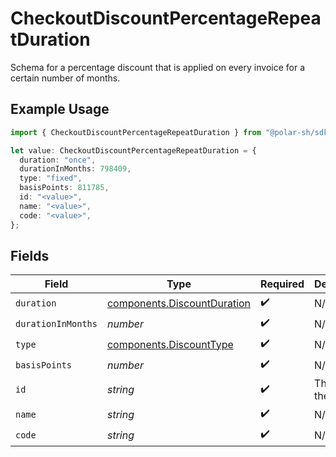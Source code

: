 # CheckoutDiscountPercentageRepeatDuration

Schema for a percentage discount that is applied on every invoice
for a certain number of months.

## Example Usage

```typescript
import { CheckoutDiscountPercentageRepeatDuration } from "@polar-sh/sdk/models/components/checkoutdiscountpercentagerepeatduration.js";

let value: CheckoutDiscountPercentageRepeatDuration = {
  duration: "once",
  durationInMonths: 798409,
  type: "fixed",
  basisPoints: 811785,
  id: "<value>",
  name: "<value>",
  code: "<value>",
};
```

## Fields

| Field                                                                      | Type                                                                       | Required                                                                   | Description                                                                |
| -------------------------------------------------------------------------- | -------------------------------------------------------------------------- | -------------------------------------------------------------------------- | -------------------------------------------------------------------------- |
| `duration`                                                                 | [components.DiscountDuration](../../models/components/discountduration.md) | :heavy_check_mark:                                                         | N/A                                                                        |
| `durationInMonths`                                                         | *number*                                                                   | :heavy_check_mark:                                                         | N/A                                                                        |
| `type`                                                                     | [components.DiscountType](../../models/components/discounttype.md)         | :heavy_check_mark:                                                         | N/A                                                                        |
| `basisPoints`                                                              | *number*                                                                   | :heavy_check_mark:                                                         | N/A                                                                        |
| `id`                                                                       | *string*                                                                   | :heavy_check_mark:                                                         | The ID of the object.                                                      |
| `name`                                                                     | *string*                                                                   | :heavy_check_mark:                                                         | N/A                                                                        |
| `code`                                                                     | *string*                                                                   | :heavy_check_mark:                                                         | N/A                                                                        |